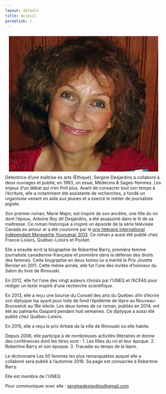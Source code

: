```yaml
---
layout: default
title: Acceuil
permalink: /
---
```


<img style='float:right; padding: 10px' src='images/sergine-2014-08.png' alt='photo'>

Détentrice d’une maîtrise ès arts (Éthique), Sergine Desjardins a collaboré à
deux ouvrages et publié, en 1993, un essai, Médecins & Sages-femmes. Les enjeux
d’un débat qui n’en finit plus. Avant de consacrer tout son temps à l’écriture,
elle a notamment été assistante de recherches, a fondé un organisme venant en
aide aux jeunes et a exercé le métier de journaliste pigiste.

Son premier roman, Marie Major, est inspiré de son ancêtre, une fille du roi
dont l’époux, Antoine Roy dit Desjardins, a été assassiné dans le lit de sa
maîtresse. Ce roman historique a inspiré un épisode de la série télévisée
Canada en amour et a été couronné par le [prix littéraire international
indépendant Marguerite Yourcenar
2013](http://ici.radio-canada.ca/nouvelles/arts_et_spectacles/2013/08/14/001-sergine-desjardins-recoit-un-prix-litteraire.shtml). Ce roman a aussi été publié chez France-Loisirs, Québec-Loisirs et Pocket.

Elle a ensuite écrit la biographie de Robertine Barry, première femme
journaliste canadienne-française et pionnière dans la défense des droits des
femmes. Cette biographie en deux tomes lui a mérité le Prix Jovette Bernier en
2011. Cette même année, elle fut l’une des invités d’honneur du Salon du livre
de Rimouski.

En 2012, elle fut l’une des vingt auteurs choisis par l’UNEQ et l’ACFAS pour
rédiger un texte inspiré d’une recherche scientifique.

En 2013, elle a reçu une bourse du Conseil des arts du Québec afin d’écrire son
diptyque Isa ayant pour toile de fond l’épidémie de lèpre au Nouveau-Brunswick
au 19e siècle. Les deux tomes de ce roman, publiés en 2014, ont été au palmarès
Gaspard pendant huit semaines. Ce diptyque a aussi été publié chez Québec-Loisirs.

En 2015, elle a reçu le prix Artiste de la ville de Rimouski où elle habite.

Depuis 2006, elle participe à de nombreuses activités littéraires et donne des
conférences dont les titres sont : 1. Les filles du roi et leur époque. 2.
Robertine Barry et son époque. 3. Tracadie au temps de la lèpre.

Le dictionnaire Les 50 femmes les plus remarquables auquel elle a collaboré
sera publié à l’automne 2016. Sa page est consacrée à Robertine Barry.

Elle est membre de l'UNEQ

Pour communiquer avec elle : serginedesjardins@gmail.com
